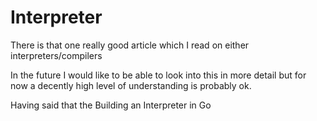 # Interpreter

There is that one really good article which I read on either interpreters/compilers

In the future I would like to be able to look into this in more detail but for now a decently high level of understanding is probably ok.

Having said that the Building an Interpreter in Go
